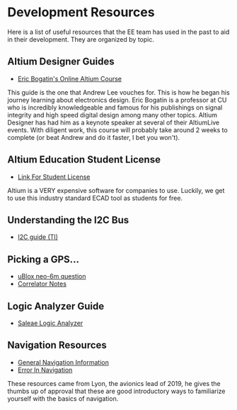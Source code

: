 # Development Resources

Here is a list of useful resources that the EE team has used in the past to aid in their development. They are organized by topic.

## Altium Designer Guides
- [Eric Bogatin's Online Altium Course](https://sites.google.com/colorado.edu/practicalpcbdesignmanufacture/erics-altium-workshop)

This guide is the one that Andrew Lee vouches for. This is how he began his journey learning about electronics design. Eric Bogatin is a professor at CU who is incredibly knowledgeable and famous for his publishings on signal integrity and high speed digital design among many other topics. Altium Designer has had him as a keynote speaker at several of their AltiumLive events. With diligent work, this course will probably take around 2 weeks to complete (or beat Andrew and do it faster, I bet you won't). 


## Altium Education Student License
- [Link For Student License](https://www.altium.com/education/student-licenses)

Altium is a VERY expensive software for companies to use. Luckily, we get to use this industry standard ECAD tool as students for free.

## Understanding the I2C Bus
- [I2C guide (TI)](https://www.ti.com/lit/an/slva704/slva704.pdf?ts=1652533258322&ref_url=https%253A%252F%252Fwww.ti.com%252Fproduct%252FTCA9555%253Futm_source%253Dgoogle%2526utm_medium%253Dcpc%2526utm_campaign%253Dasc-int-null-prodfolderdynamic-cpc-pf-google-wwe%2526utm_content%253Dprodfolddynamic%2526ds_k%253DDYNAMIC%2BSEARCH%2BADS%2526DCM%253Dyes%2526gclid%253DCj0KCQjwpv2TBhDoARIsALBnVnk8O5KMyhALKIDlnBGjJ7HfEqzObzi_JllaoqqcZwmt-ouwSHQ_jfIaAliSEALw_wcB%2526gclsrc%253Daw.ds#:~:text=Reading%20From%20a%20Slave%20On%20The%20I2C%20Bus&text=This%20is%20done%20by%20the,it%20wishes%20to%20read%20from.)

## Picking a GPS...
- [uBlox neo-6m question](https://portal.u-blox.com/s/question/0D52p00009NRvHoCAL/neo6mv2-as-rocket-tracker)
- [Correlator Notes](https://www.e-education.psu.edu/geog862/node/1756)

## Logic Analyzer Guide
- [Saleae Logic Analyzer](http://downloads.saleae.com/Saleae+Users+Guide.pdf)

## Navigation Resources
- [General Navigation Information](https://arxiv.org/pdf/1711.02508.pdf)
- [Error In Navigation](https://www.cl.cam.ac.uk/techreports/UCAM-CL-TR-696.pdf)

These resources came from Lyon, the avionics lead of 2019, he gives the thumbs up of approval that these are good introductory ways to familiarize yourself with the basics of navigation.